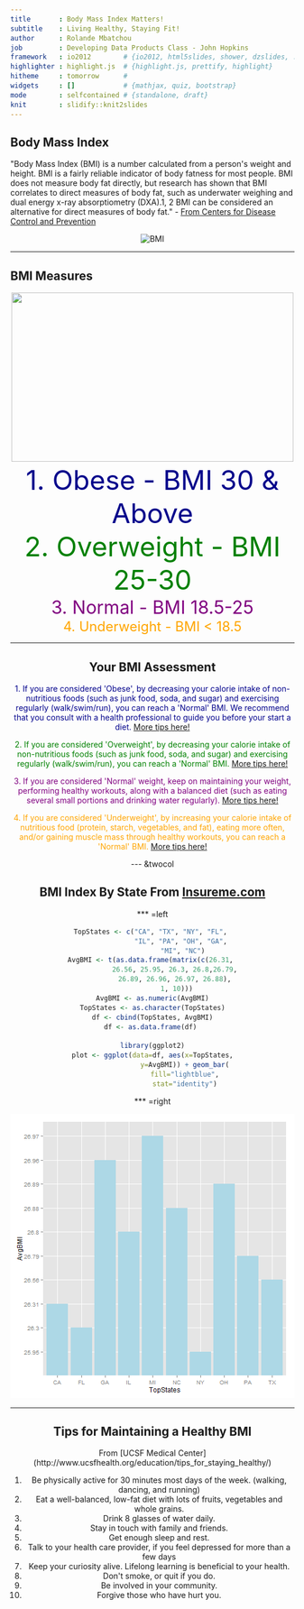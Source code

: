 ```yaml
---
title       : Body Mass Index Matters!
subtitle    : Living Healthy, Staying Fit!
author      : Rolande Mbatchou
job         : Developing Data Products Class - John Hopkins
framework   : io2012        # {io2012, html5slides, shower, dzslides, ...}
highlighter : highlight.js  # {highlight.js, prettify, highlight}
hitheme     : tomorrow      # 
widgets     : []            # {mathjax, quiz, bootstrap}
mode        : selfcontained # {standalone, draft}
knit        : slidify::knit2slides
--- 
```

  

## Body Mass Index 

"Body Mass Index (BMI) is a number calculated from a person's weight and height. BMI is a fairly reliable indicator of body fatness for most people. BMI does not measure body fat directly, but research has shown that BMI correlates to direct measures of body fat, such as underwater weighing and dual energy x-ray absorptiometry (DXA).1, 2 BMI can be considered an alternative for direct measures of body fat." - [From Centers for Disease Control and Prevention](http://www.cdc.gov/healthyweight/assessing/bmi/adult_bmi/index.html?s_cid=tw_ob064)

<center> <img src="http://hifitnessclub.files.wordpress.com/2013/05/visual-bmi-chart1.jpg" alt="BMI"
width="500" height="320"/> </center>


--- 

   
## BMI Measures

<center> <img src="http://25.media.tumblr.com/tumblr_lqjytohhvH1qe4sw0o1_500.jpg" width="500" height="300"/> </center>


<center> <font color="darkblue"> <font size="11"> 1. Obese - BMI 30 & Above </font> </font> 

<center> <font color="green"> <font size="7"> 2. Overweight - BMI 25-30</font> </font>

<center> <font color="purple"> <font size="6"> 3. Normal - BMI 18.5-25 </font> </font>

<center> <font color="orange"> <font size="5"> 4. Underweight - BMI < 18.5 </font> </font>


--- 

## Your BMI Assessment

<font color="darkblue"> 1. If you are considered 'Obese', by decreasing your calorie intake of non-nutritious foods (such as junk food, soda, and sugar) and exercising regularly (walk/swim/run), you can reach a 'Normal' BMI. We recommend that you consult with a health professional to guide you before your start a diet. [More tips here!](http://www.womenshealth.gov/publications/our-publications/fact-sheet/overweight-weight-loss.html) </font>

<font color="green"> 2. If you are considered 'Overweight', by decreasing your calorie intake of non-nutritious foods (such as junk food, soda, and sugar) and exercising regularly (walk/swim/run), you can reach a 'Normal' BMI. [More tips here!](http://www.womenshealth.gov/publications/our-publications/fact-sheet/overweight-weight-loss.html) </font>

<font color="purple"> 3. If you are considered 'Normal' weight, keep on maintaining your weight, performing healthy workouts, along with a balanced diet (such as eating several small portions and drinking water regularly). [More tips here!](http://www.womenshealth.gov/publications/our-publications/fact-sheet/overweight-weight-loss.html) </font>

<font color="orange">  4. If you are considered 'Underweight', by increasing your calorie intake of nutritious food (protein, starch, vegetables, and fat), eating more often, and/or gaining muscle mass through healthy workouts, you can reach a 'Normal' BMI. [More tips here!](http://www.womenshealth.gov/publications/our-publications/fact-sheet/overweight-weight-loss.html) </font>


--- &twocol

## <center>BMI Index By State From [Insureme.com](http://www.insureme.com/insurance/bmi-index-state)</center>

*** =left 


```r
TopStates <- c("CA", "TX", "NY", "FL", 
               "IL", "PA", "OH", "GA", 
               "MI", "NC")
AvgBMI <- t(as.data.frame(matrix(c(26.31, 
            26.56, 25.95, 26.3, 26.8,26.79, 
            26.89, 26.96, 26.97, 26.88), 
            1, 10)))
AvgBMI <- as.numeric(AvgBMI)
TopStates <- as.character(TopStates)
df <- cbind(TopStates, AvgBMI)
df <- as.data.frame(df) 

library(ggplot2)
plot <- ggplot(data=df, aes(x=TopStates,
                y=AvgBMI)) + geom_bar(
                fill="lightblue",
                stat="identity")
```

*** =right

![plot of chunk unnamed-chunk-2](assets/fig/unnamed-chunk-2.png) 


--- 
   
## Tips for Maintaining a Healthy BMI

<center> From [UCSF Medical Center](http://www.ucsfhealth.org/education/tips_for_staying_healthy/) </center>

1. Be physically active for 30 minutes most days of the week. (walking, dancing, and running)
2. Eat a well-balanced, low-fat diet with lots of fruits, vegetables and whole grains.       
3. Drink 8 glasses of water daily.
4. Stay in touch with family and friends.
5. Get enough sleep and rest.
6. Talk to your health care provider, if you feel depressed for more than a few days
7. Keep your curiosity alive. Lifelong learning is beneficial to your health.
8. Don't smoke, or quit if you do. 
9. Be involved in your community.
10. Forgive those who have hurt you. </center>


